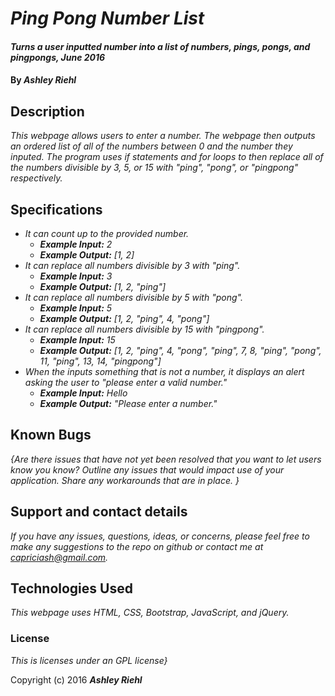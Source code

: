 # _Ping Pong Number List_

#### _Turns a user inputted number into a list of numbers, pings, pongs, and pingpongs, June 2016_

#### By _**Ashley Riehl**_

## Description

_This webpage allows users to enter a number.  The webpage then outputs an ordered list of all of the numbers between 0 and the number they inputed.  The program uses if statements and for loops to then replace all of the numbers divisible by 3, 5, or 15 with "ping", "pong", or "pingpong" respectively._

## Specifications

* _It can count up to the provided number._
  * _**Example Input:** 2_
  * _**Example Output:** [1, 2]_
* _It can replace all numbers divisible by 3 with "ping"._
  * _**Example Input:** 3_
  * _**Example Output:** [1, 2, "ping"]_
* _It can replace all numbers divisible by 5 with "pong"._
  * _**Example Input:** 5_
  * _**Example Output:** [1, 2, "ping", 4, "pong"]_
* _It can replace all numbers divisible by 15 with "pingpong"._
  * _**Example Input:** 15_
  * _**Example Output:** [1, 2, "ping", 4, "pong", "ping", 7, 8, "ping", "pong", 11, "ping", 13, 14, "pingpong"]_
* _When the inputs something that is not a number, it displays an alert asking the user to "please enter a valid number."_
  * _**Example Input:** Hello_
  * _**Example Output:** "Please enter a number."_

## Known Bugs

_{Are there issues that have not yet been resolved that you want to let users know you know?  Outline any issues that would impact use of your application.  Share any workarounds that are in place. }_

## Support and contact details

_If you have any issues, questions, ideas, or concerns, please feel free to make any suggestions to the repo on github or contact me at capriciash@gmail.com._

## Technologies Used

_This webpage uses HTML, CSS, Bootstrap, JavaScript, and jQuery._

### License

*This is licenses under an GPL license}*

Copyright (c) 2016 **_Ashley Riehl_**
